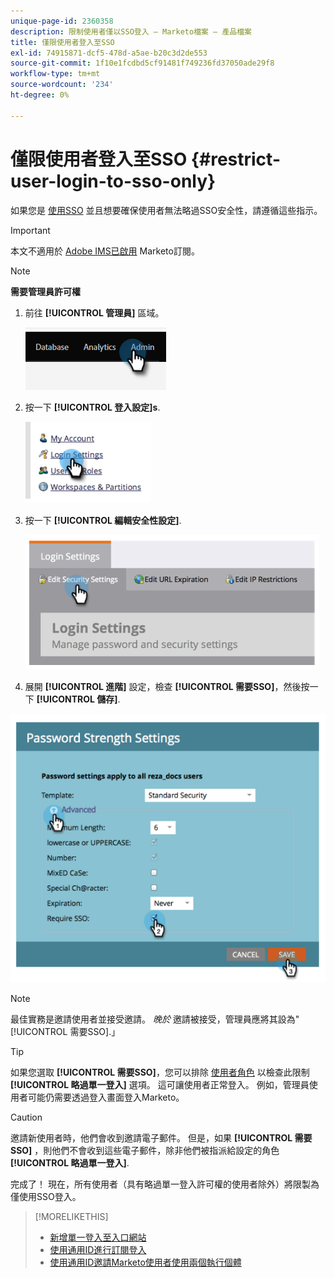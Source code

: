 ```yaml
---
unique-page-id: 2360358
description: 限制使用者僅以SSO登入 — Marketo檔案 — 產品檔案
title: 僅限使用者登入至SSO
exl-id: 74915871-dcf5-478d-a5ae-b20c3d2de553
source-git-commit: 1f10e1fcdbd5cf91481f749236fd37050ade29f8
workflow-type: tm+mt
source-wordcount: '234'
ht-degree: 0%

---
```


# 僅限使用者登入至SSO {#restrict-user-login-to-sso-only}

如果您是 [使用SSO](/help/marketo/product-docs/administration/additional-integrations/add-single-sign-on-to-a-portal.md) 並且想要確保使用者無法略過SSO安全性，請遵循這些指示。

>[!IMPORTANT]
>
>本文不適用於 [Adobe IMS已啟用](/help/marketo/product-docs/administration/marketo-with-adobe-identity/adobe-identity-management-overview.md) Marketo訂閱。

>[!NOTE]
>
>**需要管理員許可權**

1. 前往 **[!UICONTROL 管理員]** 區域。

   ![](assets/restrict-user-login-to-sso-only-1.png)

1. 按一下 **[!UICONTROL 登入設定]s**.

   ![](assets/restrict-user-login-to-sso-only-2.png)

1. 按一下 **[!UICONTROL 編輯安全性設定]**.

   ![](assets/restrict-user-login-to-sso-only-3.png)

1. 展開 **[!UICONTROL 進階]** 設定，檢查 **[!UICONTROL 需要SSO]**，然後按一下 **[!UICONTROL 儲存]**.

![](assets/restrict-user-login-to-sso-only-4.png)

>[!NOTE]
>
>最佳實務是邀請使用者並接受邀請。 _晚於_ 邀請被接受，管理員應將其設為&quot;[!UICONTROL 需要SSO].」

>[!TIP]
>
>如果您選取 **[!UICONTROL 需要SSO]**，您可以排除 [使用者角色](/help/marketo/product-docs/administration/users-and-roles/create-delete-edit-and-change-a-user-role.md) 以檢查此限制 **[!UICONTROL 略過單一登入]** 選項。 這可讓使用者正常登入。 例如，管理員使用者可能仍需要透過登入畫面登入Marketo。

>[!CAUTION]
>
>邀請新使用者時，他們會收到邀請電子郵件。 但是，如果 **[!UICONTROL 需要SSO]** ，則他們不會收到這些電子郵件，除非他們被指派給設定的角色 **[!UICONTROL 略過單一登入]**.

完成了！ 現在，所有使用者（具有略過單一登入許可權的使用者除外）將限製為僅使用SSO登入。

>[!MORELIKETHIS]
>
>* [新增單一登入至入口網站](/help/marketo/product-docs/administration/additional-integrations/add-single-sign-on-to-a-portal.md)
>* [使用通用ID進行訂閱登入](/help/marketo/product-docs/administration/settings/using-a-universal-id-for-subscription-login.md)
>* [使用通用ID邀請Marketo使用者使用兩個執行個體](https://nation.marketo.com/t5/Knowledgebase/Inviting-Marketo-Users-to-Two-Instances-with-Universal-ID-UID/ta-p/251122)


